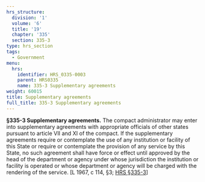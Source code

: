 ```yaml
---
hrs_structure:
  division: '1'
  volume: '6'
  title: '19'
  chapter: '335'
  section: 335-3
type: hrs_section
tags:
  - Government
menu:
  hrs:
    identifier: HRS_0335-0003
    parent: HRS0335
    name: 335-3 Supplementary agreements
weight: 60015
title: Supplementary agreements
full_title: 335-3 Supplementary agreements
---
```

**§335-3 Supplementary agreements.** The compact administrator may enter into supplementary agreements with appropriate officials of other states pursuant to article VII and XI of the compact. If the supplementary agreements require or contemplate the use of any institution or facility of this State or require or contemplate the provision of any service by this State, no such agreement shall have force or effect until approved by the head of the department or agency under whose jurisdiction the institution or facility is operated or whose department or agency will be charged with the rendering of the service. [L 1967, c 114, §3; [HRS §335-3](/title-19/chapter-335/section-335-3/)]